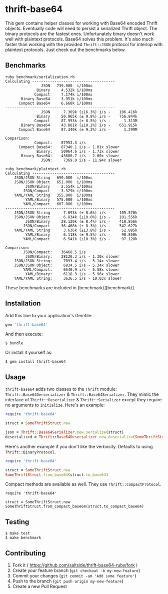 # thrift-base64

This gem contains helper classes for working with Base64 encoded
Thrift objects. Eventually code will need to persist a serialized
Thrift object. The binary protocols are the fastest ones.
Unfortunately binary doesn't work well with plaintext protocols.
Base64 solves this problem. It's also much faster than working with
the provided `Thrift::JSON` protocol for interlop with plaintext
protocols. Just check out the benchmarks below.

## Benchmarks

	ruby benchmark/serialization.rb
	Calculating -------------------------------------
					JSON   739.000  i/100ms
				  Binary     4.532k i/100ms
				 Compact     7.174k i/100ms
		   Binary Base64     3.951k i/100ms
		  Compact Base64     6.660k i/100ms
	-------------------------------------------------
					JSON      7.369k (±16.3%) i/s -    106.416k
				  Binary     50.965k (± 9.8%) i/s -    756.844k
				 Compact     87.953k (± 8.5%) i/s -      1.313M
		   Binary Base64     43.881k (±10.2%) i/s -    651.915k
		  Compact Base64     87.340k (± 9.3%) i/s -      1.299M

	Comparison:
				 Compact:    87953.3 i/s
		  Compact Base64:    87340.1 i/s - 1.01x slower
				  Binary:    50964.6 i/s - 1.73x slower
		   Binary Base64:    43880.7 i/s - 2.00x slower
					JSON:     7369.0 i/s - 11.94x slower

	ruby benchmark/plaintext.rb
	Calculating -------------------------------------
		JSON/JSON String   690.000  i/100ms
		JSON/JSON Object   651.000  i/100ms
			 JSON/Binary     2.554k i/100ms
			JSON/Compact     3.329k i/100ms
		YAML/YAML String   355.000  i/100ms
			 YAML/Binary   575.000  i/100ms
			YAML/Compact   607.000  i/100ms
	-------------------------------------------------
		JSON/JSON String      7.093k (± 8.6%) i/s -    105.570k
		JSON/JSON Object      6.834k (±10.0%) i/s -    101.556k
			 JSON/Binary     28.120k (± 8.4%) i/s -    418.856k
			JSON/Compact     36.468k (± 8.3%) i/s -    542.627k
		YAML/YAML String      3.636k (±13.8%) i/s -     52.895k
			 YAML/Binary      6.118k (± 9.5%) i/s -     90.850k
			YAML/Compact      6.541k (±10.3%) i/s -     97.120k

	Comparison:
			JSON/Compact:    36468.5 i/s
			 JSON/Binary:    28120.3 i/s - 1.30x slower
		JSON/JSON String:     7093.4 i/s - 5.14x slower
		JSON/JSON Object:     6834.5 i/s - 5.34x slower
			YAML/Compact:     6540.9 i/s - 5.58x slower
			 YAML/Binary:     6118.3 i/s - 5.96x slower
		YAML/YAML String:     3636.5 i/s - 10.03x slower

These benchmarks are included in [benchmark/][benchmark/].

## Installation

Add this line to your application's Gemfile:

```ruby
gem 'thrift-base64'
```

And then execute:

	$ bundle

Or install it yourself as:

	$ gem install thrift-base64

## Usage

`thrift-base64` adds two classes to the `Thrift` module:
`Thrift::Base64Derserializer` & `Thrift::Base64Serializer`. They mimic the
interface of `Thirft::Deserializer` & `Thrift::Serializer` except they
require no arguments to `initialize`. Here's an example:

```ruby
require 'thrift-base64'

struct = SomeThriftStruct.new

json = Thrift::Base64Serializer.new.serialize(struct)
deserialized = Thrift::Base64Deserializer.new.deserialize(SomeThriftStruct.new, json)
```

Here's another example if you don't like the verbosity. Defaults to
using `Thrift::BinaryProtocol`.

```ruby
require 'thrift-base64'

struct = SomeThriftStruct.new
SomeThriftStruct.from_base64(struct.to_base64)
```

Compact methods are available as well. They use
`Thrift::CompactProtocol`.

```
require 'thrift-base64'

struct = SomeThriftStruct.new
SomeThriftStruct.from_compact_base64(struct.to_compact_base64)
```

## Testing

	$ make test
	$ make benchmark

## Contributing

1. Fork it ( https://github.com/saltside/thrift-base64-ruby/fork )
2. Create your feature branch (`git checkout -b my-new-feature`)
3. Commit your changes (`git commit -am 'Add some feature'`)
4. Push to the branch (`git push origin my-new-feature`)
5. Create a new Pull Request

[thrift]: https://thrift.apache.org
